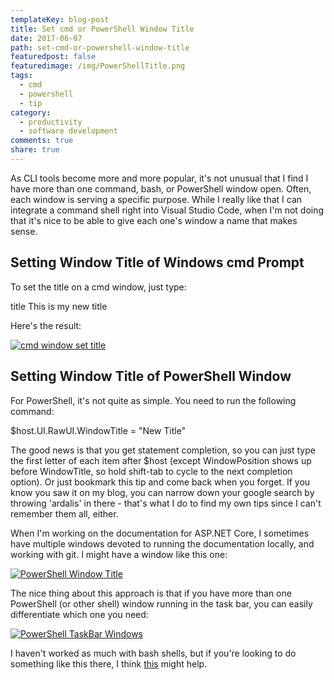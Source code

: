 ```yaml
---
templateKey: blog-post
title: Set cmd or PowerShell Window Title
date: 2017-06-07
path: set-cmd-or-powershell-window-title
featuredpost: false
featuredimage: /img/PowerShellTitle.png
tags:
  - cmd
  - powershell
  - tip
category:
  - productivity
  - software development
comments: true
share: true
---
```


As CLI tools become more and more popular, it's not unusual that I find I have more than one command, bash, or PowerShell window open. Often, each window is serving a specific purpose. While I really like that I can integrate a command shell right into Visual Studio Code, when I'm not doing that it's nice to be able to give each one's window a name that makes sense.

## Setting Window Title of Windows cmd Prompt

To set the title on a cmd window, just type:

title This is my new title

Here's the result:

[![cmd window set title](/img/cmd-title.png)](http://ardalis.com/wp-content/uploads/2017/06/cmd-title.png)

## Setting Window Title of PowerShell Window

For PowerShell, it's not quite as simple. You need to run the following command:

$host.UI.RawUI.WindowTitle = "New Title"

The good news is that you get statement completion, so you can just type the first letter of each item after $host (except WindowPosition shows up before WindowTitle, so hold shift-tab to cycle to the next completion option). Or just bookmark this tip and come back when you forget. If you know you saw it on my blog, you can narrow down your google search by throwing 'ardalis' in there - that's what I do to find my own tips since I can't remember them all, either.

When I'm working on the documentation for ASP.NET Core, I sometimes have multiple windows devoted to running the documentation locally, and working with git. I might have a window like this one:

[![PowerShell Window Title](/img/PowerShellTitle.png)](http://ardalis.com/wp-content/uploads/2017/06/PowerShellTitle.png)

The nice thing about this approach is that if you have more than one PowerShell (or other shell) window running in the task bar, you can easily differentiate which one you need:

[![PowerShell TaskBar Windows](/img/PowerShellWindows.png)](http://ardalis.com/wp-content/uploads/2017/06/PowerShellWindows.png)

I haven't worked as much with bash shells, but if you're looking to do something like this there, I think [this](https://unix.stackexchange.com/a/104026) might help.
